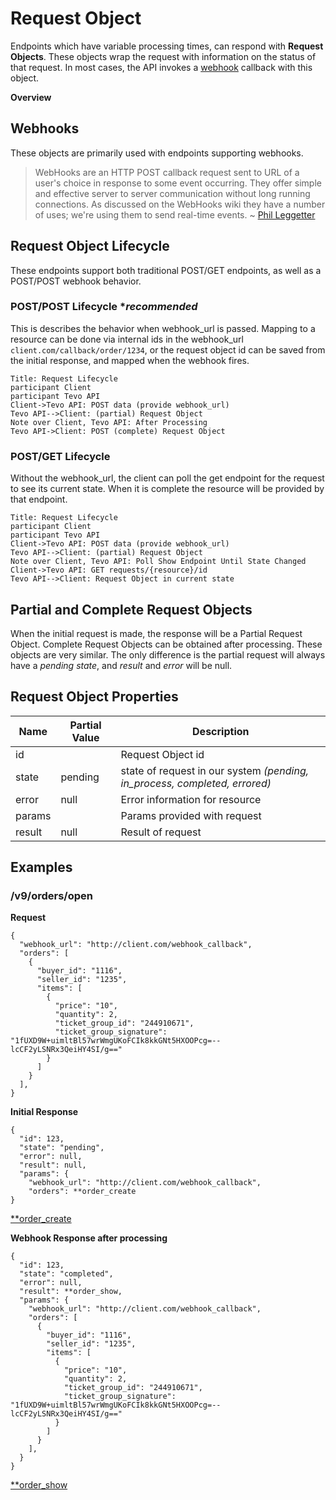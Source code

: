 # Request Object

Endpoints which have variable processing times, can respond with **Request Objects**.  These objects wrap the request with information on the status of that request.  In most cases, the API invokes a [webhook][webhook] callback with this object.

**Overview**

<!-- toc -->

## Webhooks

These objects are primarily used with endpoints supporting webhooks.

>WebHooks are an HTTP POST callback request sent to URL of a user's choice in response to some event occurring. They offer simple and effective server to server communication without long running connections. As discussed on the WebHooks wiki they have a number of uses; we're using them to send real-time events. ~ [Phil Leggetter][webhook]


## Request Object Lifecycle

These endpoints support both traditional POST/GET endpoints, as well as a POST/POST webhook behavior.  



### POST/POST Lifecycle **recommended*

This is describes the behavior when webhook_url is passed.
Mapping to a resource can be done via internal ids in the webhook_url `client.com/callback/order/1234`, or the request object id can be saved from the initial response, and mapped when the webhook fires.

```sequence
Title: Request Lifecycle
participant Client
participant Tevo API
Client->Tevo API: POST data (provide webhook_url)
Tevo API-->Client: (partial) Request Object
Note over Client, Tevo API: After Processing
Tevo API->Client: POST (complete) Request Object
```

### POST/GET Lifecycle

Without the webhook_url, the client can poll the get endpoint for the request to see its current state.  When it is complete the resource will be provided by that endpoint.

```sequence
Title: Request Lifecycle
participant Client
participant Tevo API
Client->Tevo API: POST data (provide webhook_url)
Tevo API-->Client: (partial) Request Object
Note over Client, Tevo API: Poll Show Endpoint Until State Changed
Client->Tevo API: GET requests/{resource}/id
Tevo API-->Client: Request Object in current state
```

## Partial and Complete Request Objects

When the initial request is made, the response will be a Partial Request Object.
Complete Request Objects can be obtained after processing.
These objects are very similar.
The only difference is the partial request will always have a *pending* *state*, and *result* and *error* will be null.


## Request Object Properties
| Name    | Partial Value | Description                                                               |
|---------|---------------|---------------------------------------------------------------------------|
| id      |               | Request Object id                                                         |
| state   | pending       | state of request in our system *(pending, in_process, completed, errored)* |
| error   | null          | Error information for resource                                             |
| params  |               | Params provided with request                                               |
| result  | null          | Result of request                                                      |

## Examples

### /v9/orders/open

**Request**
```
{
  "webhook_url": "http://client.com/webhook_callback",
  "orders": [
    {
      "buyer_id": "1116",
      "seller_id": "1235",
      "items": [
        {
          "price": "10",
          "quantity": 2,
          "ticket_group_id": "244910671",
          "ticket_group_signature": "1fUXD9W+uimltBl57wrWmgUKoFCIk8kkGNt5HXOOPcg=--lcCF2yLSNRx3QeiHY4SI/g=="
        }
      ]
    }
  ],
}
```

**Initial Response**
```
{
  "id": 123,
  "state": "pending",
  "error": null,
  "result": null,
  "params": {
    "webhook_url": "http://client.com/webhook_callback",
    "orders": **order_create
}
```
[**order_create](https://ticketevolution.atlassian.net/wiki/pages/viewpage.action?pageId=9994275)

**Webhook Response after processing**
```
{
  "id": 123,
  "state": "completed",
  "error": null,
  "result": **order_show,
  "params": {
    "webhook_url": "http://client.com/webhook_callback",
    "orders": [
      {
        "buyer_id": "1116",
        "seller_id": "1235",
        "items": [
          {
            "price": "10",
            "quantity": 2,
            "ticket_group_id": "244910671",
            "ticket_group_signature": "1fUXD9W+uimltBl57wrWmgUKoFCIk8kkGNt5HXOOPcg=--lcCF2yLSNRx3QeiHY4SI/g=="
          }
        ]
      }
    ],
  }
}
```
[**order_show](https://ticketevolution.atlassian.net/wiki/pages/viewpage.action?pageId=4129639)

[webhook]: http://www.programmableweb.com/news/what-are-webhooks-and-how-do-they-enable-real-time-web/2012/01/30